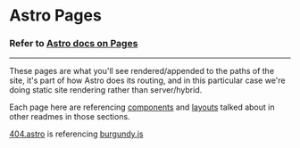 # Astro Pages

### Refer to [Astro docs on Pages](https://docs.astro.build/en/basics/astro-pages/)
---

These pages are what you'll see rendered/appended to the paths of the site, it's part of how Astro does its routing, and in this particular case we're doing static site rendering rather than server/hybrid.

Each page here are referencing [components](../components/) and [layouts](../layouts/) talked about in other readmes in those sections.

[404.astro](./404.astro) is referencing [burgundy.js](../scripts/burgundy.js)